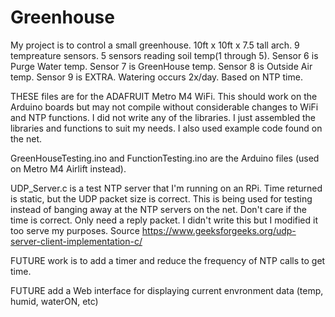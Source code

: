 # Greenhouse
My project is to control a small greenhouse. 10ft x 10ft x 7.5 tall arch. 9 tempreature sensors. 5 sensors reading soil temp(1 through 5). Sensor 6 is Purge Water temp. Sensor 7 is GreenHouse temp. Sensor 8 is Outside Air temp. Sensor 9 is EXTRA. Watering occurs 2x/day. Based on NTP time.

THESE files are for the ADAFRUIT Metro M4 WiFi. This should work on the Arduino boards but may not compile without considerable changes to WiFi and NTP functions. I did not write any of the libraries. I just assembled the libraries and functions to suit my needs. I also used example code found on the net.

GreenHouseTesting.ino and FunctionTesting.ino are the Arduino files (used on Metro M4 Airlift instead).

UDP_Server.c is a test NTP server that I'm running on an RPi. Time returned is static, but the UDP packet size is correct. This is being used for testing instead of banging away at the NTP servers on the net. Don't care if the time is correct. Only need a reply packet. I didn't write this but I modified it too serve my purposes.
Source https://www.geeksforgeeks.org/udp-server-client-implementation-c/

FUTURE work is to add a timer and reduce the frequency of NTP calls to get time.

FUTURE add a Web interface for displaying current envronment data (temp, humid, waterON, etc)
